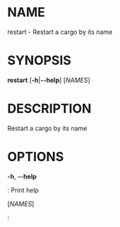 # NAME

restart - Restart a cargo by its name

# SYNOPSIS

**restart** \[**-h**\|**\--help**\] \[*NAMES*\]

# DESCRIPTION

Restart a cargo by its name

# OPTIONS

**-h**, **\--help**

:   Print help

\[*NAMES*\]

:   
